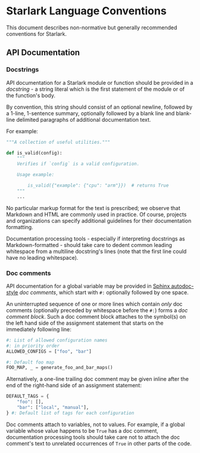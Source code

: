 # Starlark Language Conventions

This document describes non-normative but generally recommended conventions for
Starlark.

## API Documentation

### Docstrings

API documentation for a Starlark module or function should be provided in a
*docstring* - a string literal which is the first statement of the module or of
the function's body.

By convention, this string should consist of an optional newline, followed by
a 1-line, 1-sentence summary, optionally followed by a blank line and blank-line
delimited paragraphs of additional documentation text.

For example:

```python
"""A collection of useful utilities."""

def is_valid(config):
    """
    Verifies if `config` is a valid configuration.

    Usage example:

        is_valid({"example": {"cpu": "arm"}})  # returns True
    """
    ...
```

No particular markup format for the text is prescribed; we observe that Markdown
and HTML are commonly used in practice. Of course, projects and organizations
can specify additional guidelines for their documentation formatting.

Documentation processing tools - especially if interpreting docstrings as
Markdown-formatted - should take care to dedent common leading whitespace from a
multiline docstring's lines (note that the first line could have no leading
whitespace).

### Doc comments

API documentation for a global variable may be provided in [Sphinx
autodoc-style](https://www.sphinx-doc.org/en/master/usage/extensions/autodoc.html#doc-comments-and-docstrings)
*doc comments*, which start with `#:` optionally followed by one space.

An uninterrupted sequence of one or more lines which contain *only* doc comments
(optionally preceded by whitespace before the `#:`) forms a *doc comment block*.
Such a doc comment block attaches to the symbol(s) on the left hand side of the
assignment statement that starts on the immediately following line:

```python
#: List of allowed configuration names
#: in priority order
ALLOWED_CONFIGS = ["foo", "bar"]

#: Default foo map
FOO_MAP, _ = generate_foo_and_bar_maps()
```

Alternatively, a one-line trailing doc comment may be given inline after the end
of the right-hand side of an assignment statement:

```python
DEFAULT_TAGS = {
    "foo": [],
    "bar": ["local", "manual"],
} #: Default list of tags for each configuration
```

Doc comments attach to variables, not to values. For example, if a global
variable whose value happens to be `True` has a doc comment, documentation
processing tools should take care not to attach the doc comment's text to
unrelated occurrences of `True` in other parts of the code.
